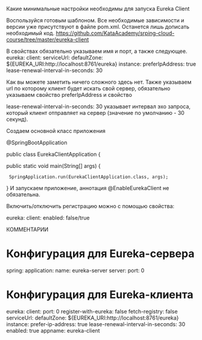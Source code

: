 Какие минимальные настройки необходимы для запуска Eureka Client
 
Воспользуйся готовым шаблоном. Все необходимые зависимости и версии уже присутствуют в файле pom.xml. Останется лишь дописать необходимый код.
https://github.com/KataAcademy/srping-cloud-course/tree/master/eureka-client 

В свойствах обязательно указываем имя и порт, а также следующее.
eureka:
 client:
   serviceUrl:
     defaultZone: ${EUREKA_URI:http://localhost:8761/eureka}
 instance:
   preferIpAddress: true
   lease-renewal-interval-in-seconds: 30
 
Как вы можете заметить ничего сложного здесь нет. Также указываем url по которому клиент будет искать свой сервер, обязательно указываем свойство
preferIpAddress
и свойство

lease-renewal-interval-in-seconds: 30
указывает интервал эхо запроса, который клиент отправляет на сервер (значение по умолчанию - 30 секунд).
 

Создаем основной класс приложения

@SpringBootApplication

public class EurekaClientApplication {

  public static void main(String[] args) {

     SpringApplication.run(EurekaClientApplication.class, args);

  }
И запускаем приложение, аннотация @EnableEurekaClient не обязательна.

Включить/отключить регистрацию можно с помощью свойства:

eureka:
 client:
   enabled: false/true



КОММЕНТАРИИ
   # Конфигурация для Eureka-сервера
spring:
  application:
    name: eureka-server
server:
  port: 0

# Конфигурация для Eureka-клиента
eureka:
  client:
    port: 0
    register-with-eureka: false
    fetch-registry: false
    serviceUrl:
      defaultZone: ${EUREKA_URI:http://localhost:8761/eureka}
  instance:
    prefer-ip-address: true
    lease-renewal-interval-in-seconds: 30
    enabled: true
    appname: eureka-client
